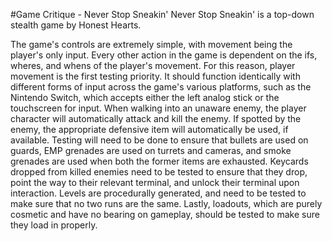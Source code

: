 #Game Critique - Never Stop Sneakin'
Never Stop Sneakin' is a top-down stealth game by Honest Hearts.

The game's controls are extremely simple, with movement being the player's only input. Every other action in the game is dependent on the ifs, wheres, and whens of the player's movement. For this reason, player movement is the first testing priority. It should function identically with different forms of input across the game's various platforms, such as the Nintendo Switch, which accepts either the left analog stick or the touchscreen for input. When walking into an unaware enemy, the player character will automatically attack and kill the enemy. If spotted by the enemy, the appropriate defensive item will automatically be used, if available. Testing will need to be done to ensure that bullets are used on guards, EMP grenades are used on turrets and cameras, and smoke grenades are used when both the former items are exhausted. Keycards dropped from killed enemies need to be tested to ensure that they drop, point the way to their relevant terminal, and unlock their terminal upon interaction. Levels are procedurally generated, and need to be tested to make sure that no two runs are the same. Lastly, loadouts, which are purely cosmetic and have no bearing on gameplay, should be tested to make sure they load in properly.
